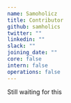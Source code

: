 ```yaml
---
name: Samoholicz
title: Contributor
github: samholics
twitter: ""
linkedin: ""
slack: ""
joining_date: ""
core: false
intern: false
operations: false
---
```


Still waiting for this
